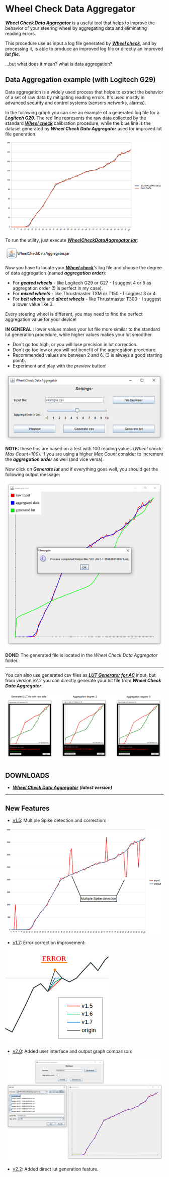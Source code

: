 # Wheel Check Data Aggregator

[***Wheel Check Data Aggregator***](https://github.com/Luke460/wheel-check-data-aggregator/releases) is a useful tool that helps to improve the behavior of your steering wheel by aggregating data and eliminating reading errors.

This procedure use as input a log file generated by [***Wheel check***](https://www.racedepartment.com/downloads/lut-generator-for-ac.9740/), and by processing it, is able to produce an improved log file or directly an improved ***lut file***.

...but what does it mean? what is data aggregation?

## Data Aggregation example (with Logitech G29)

Data aggregation is a widely used process that helps to extract the behavior of a set of raw data by mitigating reading errors. It's used mostly in advanced security and control systems (sensors networks, alarms). 

In the following graph you can see an example of a generated log file for a ***Logitech G29***. The red line represents the raw data collected by the standard [***Wheel check***](https://www.racedepartment.com/downloads/lut-generator-for-ac.9740/) calibration procedure, while the blue line is the dataset generated by ***Wheel Check Data Aggregator*** used for improved lut file generation.

![example](images/G29-GRAPH.png)

To run the utility, just execute [***WheelCheckDataAggregator.jar***](https://github.com/Luke460/wheel-check-data-aggregator/releases):

![icon](images/icon.png)

Now you have to locate your [***Wheel check***](https://www.racedepartment.com/downloads/lut-generator-for-ac.9740/)'s log file and choose the degree of data aggregation (named ***aggregation order***):

 - For ***geared wheels*** - like Logitech G29 or G27 - I suggest 4 or 5 as aggregation order (5 is perfect in my case).
 - For ***mixed wheels*** - like Thrustmaster TXM or T150 - I suggest 3 or 4.
 - For ***belt wheels*** and ***direct wheels*** - like Thrustmaster T300 - I suggest a lower value like 3.

 Every steering wheel is different, you may need to find the perfect aggregation value for your device!
 
 **IN GENERAL** : lower values makes your lut file more similar to the standard lut generation procedure, while higher values makes your lut smoother. 
 - Don't go too high, or you will lose precision in lut correction.
 - Don't go too low or you will not benefit of the aggregation procedure.
 - Recommended values are between 2 and 6. (3 is always a good starting point).
 - Experiment and play with the *preview* button!
 
![menu](images/menu.png)
 
**NOTE:** these tips are based on a test with 100 reading values (*Wheel check: Max Count=100*). If you are using a higher *Max Count* consider to increment the ***aggregation order*** as well (and vice versa).

Now click on ***Generate lut*** and if everything goes well, you should get the following output message:

![success](images/success.png)

**DONE:** The generated file is located in the *Wheel Check Data Aggregator* folder.

---

You can also use generated csv files as [***LUT Generator for AC***](https://www.racedepartment.com/downloads/lut-generator-for-ac.9740/) input, but from version v2.2 you can directly generate your lut file from ***Wheel Check Data Aggregator***.

![comparison](images/Comparison.png)

## DOWNLOADS

 + [***Wheel Check Data Aggregator***](https://github.com/Luke460/wheel-check-data-aggregator/releases) ***(latest version)***
 
 ---
 
## New Features

 - [v1.5](https://github.com/Luke460/wheel-check-data-aggregator/releases): Multiple Spike detection and correction:

![spike-detection](images/update-1.5.png)

- [v1.7](https://github.com/Luke460/wheel-check-data-aggregator/releases): Error correction improvement:

![error-correction](images/update-1.7.png)

- [v2.0](https://github.com/Luke460/wheel-check-data-aggregator/releases): Added user interface and output graph comparison:

![user-interface](images/update-2.0.png)

- [v2.2](https://github.com/Luke460/wheel-check-data-aggregator/releases): Added direct lut generation feature.
